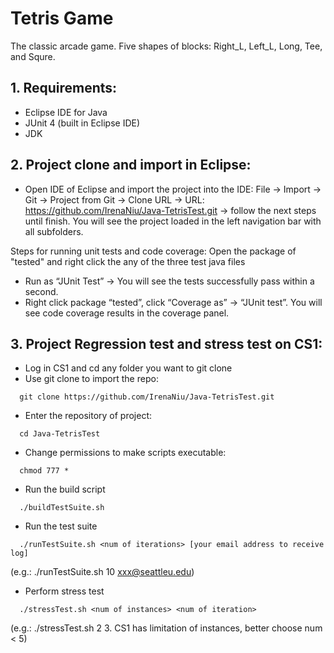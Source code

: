 Tetris Game
======

The classic arcade game. Five shapes of blocks: Right_L, Left_L, Long, Tee, and Squre.

## **1. Requirements:**
* Eclipse IDE for Java
* JUnit 4 (built in Eclipse IDE)
* JDK

## **2. Project clone and import in Eclipse:**
* Open IDE of Eclipse and import the project into the IDE:
File →  Import → Git → Project from Git → Clone URL → URL: https://github.com/IrenaNiu/Java-TetrisTest.git → follow the next steps until finish.
You will see the project loaded in the left navigation bar with all subfolders.

Steps for running unit tests and code coverage:
Open the package of "tested" and right click the any of the three test java files
* Run as “JUnit Test” → You will see the tests successfully pass within a second.
* Right click package “tested”, click “Coverage as” → “JUnit test”. You will see code coverage results in the coverage panel.

## **3. Project Regression test and stress test on CS1:**
* Log in CS1 and cd any folder you want to git clone
* Use git clone to import the repo:
```
  git clone https://github.com/IrenaNiu/Java-TetrisTest.git
```
* Enter the repository of project:
```
  cd Java-TetrisTest
```
* Change permissions to make scripts executable: 
```
  chmod 777 *
```
* Run the build script
```
  ./buildTestSuite.sh
```
* Run the test suite
```
  ./runTestSuite.sh <num of iterations> [your email address to receive log]
```
  (e.g.: ./runTestSuite.sh 10 xxx@seattleu.edu)
* Perform stress test
```
  ./stressTest.sh <num of instances> <num of iteration> 
```
  (e.g.: ./stressTest.sh 2 3.  CS1 has limitation of instances, better choose num < 5)


